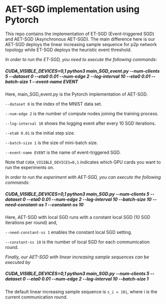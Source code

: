 <h1>AET-SGD implementation using Pytorch</h1>

This repo contains the implementation of ET-SGD (Event-triggered SGD) and AET-SGD (Asynchronous AET-SGD). The main difference here is our AET-SGD deploys the linear increasing sample sequence for p2p network topology while ET-SGD deploys the heuristic event threshold.


<em>In order to run the ET-SGD, you need to execute the following commands:</em>

##### CUDA_VISIBLE_DEVICES=0,1 python3 main_SGD_event.py --num-clients 5  --dataset 0 --eta0 0.01 --num-edge 2 --log-interval 10  --eta0 0.01 --batch-size 1 --event-name EVENT

Here, main_SGD_event.py is the Pytorch implementation of AET-SGD.

```--dataset 0``` is the index of the MNIST data set.

```--num-edge 2``` is the number of compute nodes joining the training process.

```--log-interval 10``` shows the logging event after every 10 SGD iterations.

```--eta0 0.01``` is the initial step size.

```--batch-size 1``` is the size of mini-batch size.

```--event-name EVENT``` is the name of event-triggered SGD.

Note that ```CUDA_VISIBLE_DEVICES=0,1``` indicates which GPU cards you want to run the experiments on.


<em> In order to run the experiment with AET-SGD, you can execute the following commands:</em>

##### CUDA_VISIBLE_DEVICES=0,1 python3 main_SGD.py --num-clients 5 --dataset 0 --eta0 0.01 --num-edge 2 --log-interval 10 --batch-size 10 --need-constant-ss 1 --constant-ss 10

Here, AET-SGD with local SGD runs with a constant local SGD (10 SGD iterations per round) and,

```--need-constant-ss 1``` enables the constant local SGD setting.

```--constant-ss 10``` is the number of local SGD for each commumication round.


<em>Finally, our AET-SGD with linear increasing sample sequences can be executed by </em>

##### CUDA_VISIBLE_DEVICES=0,1 python3 main_SGD.py --num-clients 5  --dataset 0 --eta0 0.01 --num-edge 2 --log-interval 10 --batch-size 1

The default linear increasing sample sequence is ```s_i = 10i```, where i is the current communication round.

